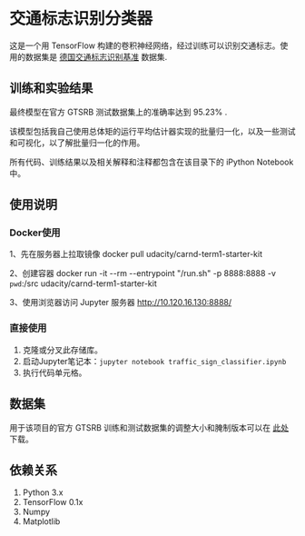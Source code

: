 # 交通标志识别分类器

这是一个用 TensorFlow 构建的卷积神经网络，经过训练可以识别交通标志。使用的数据集是 [德国交通标志识别基准](http://benchmark.ini.rub.de/?section=gtsrb) 数据集.

## 训练和实验结果

最终模型在官方 GTSRB 测试数据集上的准确率达到 95.23% .

该模型包括我自己使用总体矩的运行平均估计器实现的批量归一化，以及一些测试和可视化，以了解批量归一化的作用。

所有代码、训练结果以及相关解释和注释都包含在该目录下的 iPython Notebook 中。

## 使用说明

### Docker使用
1、先在服务器上拉取镜像
docker pull udacity/carnd-term1-starter-kit

2、创建容器
docker run -it --rm --entrypoint "/run.sh" -p 8888:8888 -v `pwd`:/src udacity/carnd-term1-starter-kit

3、使用浏览器访问 Jupyter 服务器
http://10.120.16.130:8888/


### 直接使用
1. 克隆或分叉此存储库。
2. 启动Jupyter笔记本：`jupyter notebook traffic_sign_classifier.ipynb`
3. 执行代码单元格。

## 数据集

用于该项目的官方 GTSRB 训练和测试数据集的调整大小和腌制版本可以在 [此处](https://blog.csdn.net/li_xiaolaji/article/details/108369873) 下载。

## 依赖关系

1. Python 3.x
2. TensorFlow 0.1x
3. Numpy
4. Matplotlib

